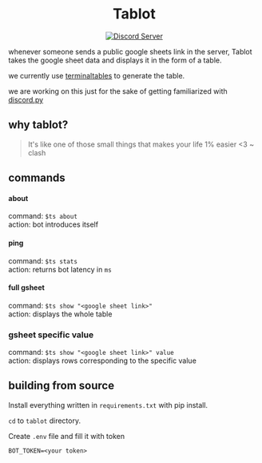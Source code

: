 <h1 align="center">Tablot</h1>

<p align="center">
  <a href="https://discord.gg/6mtRwdn">
    <img src="https://badgen.net/badge/discord/join%20chat/7289DA?icon=discord" alt="Discord Server" />
  </a>
</p>

whenever someone sends a public google sheets link in the server, Tablot takes the google sheet data and displays it in the form of a table.

we currently use <a href='https://pypi.org/project/terminaltables/'>terminaltables</a> to generate the table.

we are working on this just for the sake of getting familiarized with <a href='https://discordpy.readthedocs.io/en/latest/'>discord.py</a>

## why tablot?
> It's like one of those small things that makes your life 1% easier <3
> ~ clash

## commands

#### about
command: `$ts about` <br>
action: bot introduces itself

#### ping
command: `$ts stats`<br>
action: returns bot latency in `ms`

#### full gsheet
command: `$ts show "<google sheet link>"`<br>
action: displays the whole table

### gsheet specific value
command: `$ts show "<google sheet link>" value`<br>
action: displays rows corresponding to the specific value

## building from source
Install everything written in `requirements.txt` with pip install.

`cd` to `tablot` directory.

Create `.env` file and fill it with token

`BOT_TOKEN=<your token>`